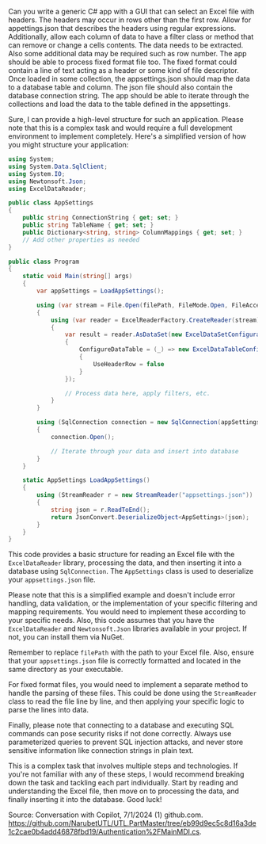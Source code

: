 Can you write a generic C# app with a GUI that can select an Excel file with headers. The headers may occur in rows other than the first row. Allow for appettings.json that describes the headers using regular expressions. Additionally, allow each column of data to have a filter class or method that can remove or change a cells contents. The data needs to be extracted. Also some additional data may be required such as row number. The app should be able to process fixed format file too. The fixed format could contain a line of text acting as a header or some kind of file descriptor. Once loaded in some collection, the appsettings.json should map the data to a database table and column. The json file should also contain the database connection string. The app should be able to iterate through the collections and load the data to the table defined in the appsettings.

Sure, I can provide a high-level structure for such an application. Please note that this is a complex task and would require a full development environment to implement completely. Here's a simplified version of how you might structure your application:

```csharp
using System;
using System.Data.SqlClient;
using System.IO;
using Newtonsoft.Json;
using ExcelDataReader;

public class AppSettings
{
    public string ConnectionString { get; set; }
    public string TableName { get; set; }
    public Dictionary<string, string> ColumnMappings { get; set; }
    // Add other properties as needed
}

public class Program
{
    static void Main(string[] args)
    {
        var appSettings = LoadAppSettings();

        using (var stream = File.Open(filePath, FileMode.Open, FileAccess.Read))
        {
            using (var reader = ExcelReaderFactory.CreateReader(stream))
            {
                var result = reader.AsDataSet(new ExcelDataSetConfiguration()
                {
                    ConfigureDataTable = (_) => new ExcelDataTableConfiguration()
                    {
                        UseHeaderRow = false
                    }
                });

                // Process data here, apply filters, etc.
            }
        }

        using (SqlConnection connection = new SqlConnection(appSettings.ConnectionString))
        {
            connection.Open();

            // Iterate through your data and insert into database
        }
    }

    static AppSettings LoadAppSettings()
    {
        using (StreamReader r = new StreamReader("appsettings.json"))
        {
            string json = r.ReadToEnd();
            return JsonConvert.DeserializeObject<AppSettings>(json);
        }
    }
}
```

This code provides a basic structure for reading an Excel file with the `ExcelDataReader` library, processing the data, and then inserting it into a database using `SqlConnection`. The `AppSettings` class is used to deserialize your `appsettings.json` file.

Please note that this is a simplified example and doesn't include error handling, data validation, or the implementation of your specific filtering and mapping requirements. You would need to implement these according to your specific needs. Also, this code assumes that you have the `ExcelDataReader` and `Newtonsoft.Json` libraries available in your project. If not, you can install them via NuGet.

Remember to replace `filePath` with the path to your Excel file. Also, ensure that your `appsettings.json` file is correctly formatted and located in the same directory as your executable.

For fixed format files, you would need to implement a separate method to handle the parsing of these files. This could be done using the `StreamReader` class to read the file line by line, and then applying your specific logic to parse the lines into data.

Finally, please note that connecting to a database and executing SQL commands can pose security risks if not done correctly. Always use parameterized queries to prevent SQL injection attacks, and never store sensitive information like connection strings in plain text.

This is a complex task that involves multiple steps and technologies. If you're not familiar with any of these steps, I would recommend breaking down the task and tackling each part individually. Start by reading and understanding the Excel file, then move on to processing the data, and finally inserting it into the database. Good luck!

Source: Conversation with Copilot, 7/1/2024
(1) github.com. https://github.com/NarubetUTL/UTL.PartMaster/tree/eb99d9ec5c8d16a3de1c2cae0b4add46878fbd19/Authentication%2FMainMDI.cs.
